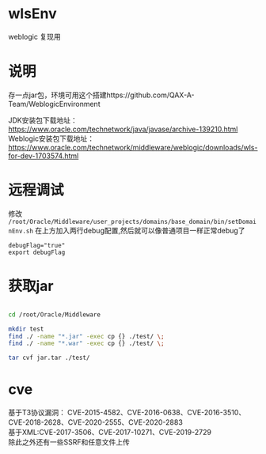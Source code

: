 # wlsEnv
weblogic 复现用

# 说明
存一点jar包，环境可用这个搭建https://github.com/QAX-A-Team/WeblogicEnvironment

JDK安装包下载地址：https://www.oracle.com/technetwork/java/javase/archive-139210.html    
Weblogic安装包下载地址：https://www.oracle.com/technetwork/middleware/weblogic/downloads/wls-for-dev-1703574.html



# 远程调试

修改 `/root/Oracle/Middleware/user_projects/domains/base_domain/bin/setDomainEnv.sh` 在上方加入两行debug配置,然后就可以像普通项目一样正常debug了

```
debugFlag="true"
export debugFlag
```

# 获取jar
```bash

cd /root/Oracle/Middleware 

mkdir test
find ./ -name "*.jar" -exec cp {} ./test/ \;
find ./ -name "*.war" -exec cp {} ./test/ \;

tar cvf jar.tar ./test/
```

# cve

基于T3协议漏洞： CVE-2015-4582、CVE-2016-0638、CVE-2016-3510、CVE-2018-2628、CVE-2020-2555、CVE-2020-2883    
基于XML:CVE-2017-3506、CVE-2017-10271、CVE-2019-2729    
除此之外还有一些SSRF和任意文件上传

